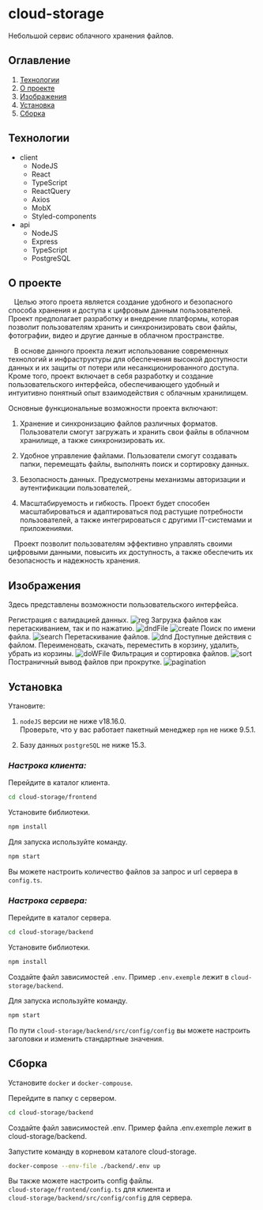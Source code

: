 # **cloud-storage**

Небольшой сервис облачного хранения файлов.

## **Оглавление**

1. [Технологии](#технологии)
2. [О проекте](#о-проекте)
3. [Изображения](#изображения)
4. [Установка](#установка)
5. [Сборка](#сборка)

## **Технологии**

- client
  - NodeJS
  - React
  - TypeScript
  - ReactQuery
  - Axios
  - MobX
  - Styled-components
- api
  - NodeJS
  - Express
  - TypeScript
  - PostgreSQL

## **О проекте**

&nbsp;&nbsp;&nbsp;Целью этого проета является создание удобного и безопасного способа хранения и доступа к цифровым данным пользователей. Проект предполагает разработку и внедрение платформы, которая позволит пользователям хранить и синхронизировать свои файлы, фотографии, видео и другие данные в облачном пространстве.

&nbsp;&nbsp;&nbsp;В основе данного проекта лежит использование современных технологий и инфраструктуры для обеспечения высокой доступности данных и их защиты от потери или несанкционированного доступа. Кроме того, проект включает в себя разработку и создание пользовательского интерфейса, обеспечивающего удобный и интуитивно понятный опыт взаимодействия с облачным хранилищем.

Основные функциональные возможности проекта включают:

1. Хранение и синхронизацию файлов различных форматов. Пользователи смогут загружать и хранить свои файлы в облачном хранилище, а также синхронизировать их.

2. Удобное управление файлами. Пользователи смогут создавать папки, перемещать файлы, выполнять поиск и сортировку данных.

3. Безопасность данных. Предусмотрены механизмы авторизации и аутентификации пользователей,.

4. Масштабируемость и гибкость. Проект будет способен масштабироваться и адаптироваться под растущие потребности пользователей, а также интегрироваться с другими IT-системами и приложениями.

&nbsp;&nbsp;&nbsp;Проект позволит пользователям эффективно управлять своими цифровыми данными, повысить их доступность, а также обеспечить их безопасность и надежность хранения.

## **Изображения**

Здесь представлены возможности пользовательского интерфейса.

Регистрация с валидацией данных.
![reg](https://github.com/Malarit/cloud-storage/blob/main/images/reg.gif)
Загрузка файлов как перетаскиванием, так и по нажатию.
![dndFile](https://github.com/Malarit/cloud-storage/blob/main/images/dndFile.gif)
![create](https://github.com/Malarit/cloud-storage/blob/main/images/create.gif)
Поиск по имени файла.
![search](https://github.com/Malarit/cloud-storage/blob/main/images/search.gif)
Перетаскивание файлов.
![dnd](https://github.com/Malarit/cloud-storage/blob/main/images/dnd.gif)
Доступные действия с файлом. Переименовать, скачать, переместить в корзину, удалить, убрать из корзины.
![doWFile](https://github.com/Malarit/cloud-storage/blob/main/images/doWFile.gif)
Фильтрация и сортировка файлов.
![sort](https://github.com/Malarit/cloud-storage/blob/main/images/sort.gif)
Постраничный вывод файлов при прокрутке.
![pagination](https://github.com/Malarit/cloud-storage/blob/main/images/pagination.gif)

## **Установка**

Утановите:

1. `nodeJS` версии не ниже v18.16.0.  
   Проверьте, что у вас работает пакетный менеджер `npm` не ниже 9.5.1.

2. Базу данных `postgreSQL` не ниже 15.3.

### **_Настрока клиента:_**

Перейдите в каталог клиента.

```bash
cd cloud-storage/frontend
```

Установите библиотеки.

```bash
npm install
```

Для запуска используйте команду.

```bash
npm start
```

Вы можете настроить количество файлов за запрос и url сервера в `config.ts`.

### **_Настрока сервера:_**

Перейдите в каталог сервера.

```bash
cd cloud-storage/backend
```

Установите библиотеки.

```bash
npm install
```

Создайте файл зависимостей `.env`. Пример `.env.exemple` лежит в `cloud-storage/backend`.

Для запуска используйте команду.

```bash
npm start
```

По пути `cloud-storage/backend/src/config/config` вы можете настроить заголовки и изменить стандартные значения.

## **Сборка**

Установите `docker` и `docker-compouse`.

Перейдите в папку с сервером.

```bash
cd cloud-storage/backend
```

Создайте файл зависимостей .env. Пример файла .env.exemple лежит в cloud-storage/backend.

Запустите команду в корневом каталоге cloud-storage.

```bash
docker-compose --env-file ./backend/.env up
```

Вы также можете настроить config файлы.  
`cloud-storage/frontend/config.ts` для клиента и  
`cloud-storage/backend/src/config/config` для сервера.

